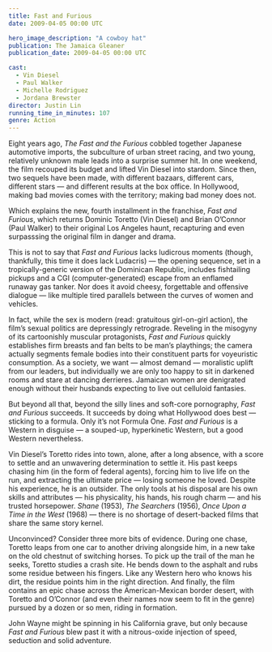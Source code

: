 ```yaml
---
title: Fast and Furious
date: 2009-04-05 00:00 UTC

hero_image_description: "A cowboy hat"
publication: The Jamaica Gleaner
publication_date: 2009-04-05 00:00 UTC

cast:
  - Vin Diesel
  - Paul Walker
  - Michelle Rodriguez
  - Jordana Brewster
director: Justin Lin
running_time_in_minutes: 107
genre: Action
---
```


Eight years ago, *The Fast and the Furious* cobbled together Japanese automotive
imports, the subculture of urban street racing, and two young, relatively
unknown male leads into a surprise summer hit. In one weekend, the film recouped
its budget and lifted Vin Diesel into stardom. Since then, two sequels have been
made, with different bazaars, different cars, different stars — and different
results at the box office. In Hollywood, making bad movies comes with the
territory; making bad money does not.

Which explains the new, fourth installment in the franchise, *Fast and Furious*,
which returns Dominic Toretto (Vin Diesel) and Brian O’Connor (Paul Walker) to
their original Los Angeles haunt, recapturing and even surpasssing the original
film in danger and drama.

This is not to say that *Fast and Furious* lacks ludicrous moments (though,
thankfully, this time it does lack Ludacris) — the opening sequence, set in a
tropically-generic version of the Dominican Republic, includes fishtailing
pickups and a CGI (computer-generated) escape from an enflamed runaway gas
tanker. Nor does it avoid cheesy, forgettable and offensive dialogue — like
multiple tired parallels between the curves of women and vehicles.

In fact, while the sex is modern (read: gratuitous girl-on-girl action), the
film’s sexual politics are depressingly retrograde. Reveling in the misogyny of
its cartoonishly muscular protagonists, *Fast and Furious* quickly establishes
firm breasts and fan belts to be man’s playthings; the camera actually segments
female bodies into their constituent parts for voyeuristic consumption. As a
society, we want — almost demand — moralistic uplift from our leaders, but
individually we are only too happy to sit in darkened rooms and stare at dancing
derrieres. Jamaican women are denigrated enough without their husbands expecting
to live out celluloid fantasies.

But beyond all that, beyond the silly lines and soft-core pornography, *Fast and
Furious* succeeds. It succeeds by doing what Hollywood does best — sticking to a
formula. Only it’s not Formula One. *Fast and Furious* is a Western in disguise —
a souped-up, hyperkinetic Western, but a good Western nevertheless.

Vin Diesel’s Toretto rides into town, alone, after a long absence, with a score
to settle and an unwavering determination to settle it. His past keeps chasing
him (in the form of federal agents), forcing him to live life on the run, and
extracting the ultimate price — losing someone he loved. Despite his experience,
he is an outsider. The only tools at his disposal are his own skills and
attributes — his physicality, his hands, his rough charm — and his trusted
horsepower. <i> Shane</i> (1953), *The Searchers* (1956), *Once Upon a Time in
the West* (1968) — there is no shortage of desert-backed films that share the
same story kernel.

Unconvinced? Consider three more bits of evidence. During one chase, Toretto
leaps from one car to another driving alongside him, in a new take on the old
chestnut of switching horses. To pick up the trail of the man he seeks, Toretto
studies a crash site. He bends down to the asphalt and rubs some residue between
his fingers. Like any Western hero who knows his dirt, the residue points him in
the right direction. And finally, the film contains an epic chase across the
American-Mexican border desert, with Toretto and O’Connor (and even their names
now seem to fit in the genre) pursued by a dozen or so men, riding in formation.

John Wayne might be spinning in his California grave, but only because *Fast and
Furious* blew past it with a nitrous-oxide injection of speed, seduction and
solid adventure.

